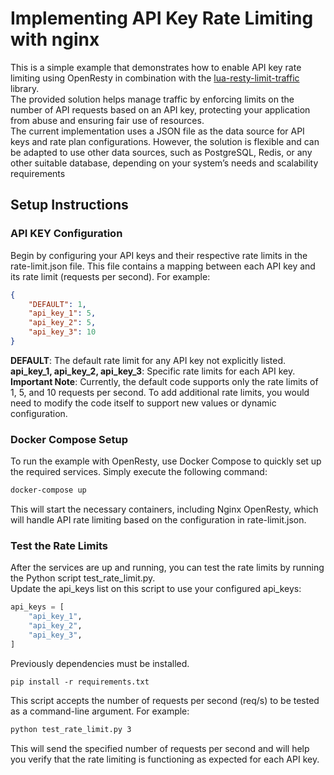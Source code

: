 # Implementing API Key Rate Limiting with nginx
This is a simple example that demonstrates how to enable API key rate limiting using OpenResty in combination with the [lua-resty-limit-traffic](https://github.com/openresty/lua-resty-limit-traffic) library.  
The provided solution helps manage traffic by enforcing limits on the number of API requests based on an API key, protecting your application from abuse and ensuring fair use of resources.  
The current implementation uses a JSON file as the data source for API keys and rate plan configurations. However, the solution is flexible and can be adapted to use other data sources, such as PostgreSQL, Redis, or any other suitable database, depending on your system’s needs and scalability requirements 

## Setup Instructions
### API KEY Configuration
Begin by configuring your API keys and their respective rate limits in the rate-limit.json file. This file contains a mapping between each API key and its rate limit (requests per second). For example:
```json
{
    "DEFAULT": 1,
    "api_key_1": 5,
    "api_key_2": 5,
    "api_key_3": 10
}
```
**DEFAULT**: The default rate limit for any API key not explicitly listed.
**api_key_1, api_key_2, api_key_3**: Specific rate limits for each API key.  
**Important Note**: Currently, the default code supports only the rate limits of 1, 5, and 10 requests per second. To add additional rate limits, you would need to modify the code itself to support new values or dynamic configuration.

### Docker Compose Setup 
To run the example with OpenResty, use Docker Compose to quickly set up the required services. Simply execute the following command:
```bash
docker-compose up
```
This will start the necessary containers, including Nginx OpenResty, which will handle API rate limiting based on the configuration in rate-limit.json.

### Test the Rate Limits
After the services are up and running, you can test the rate limits by running the Python script test_rate_limit.py.   
Update the api_keys list on this script to use your configured api_keys:
```python
api_keys = [
    "api_key_1",  
    "api_key_2",
    "api_key_3",
]
```
Previously dependencies must be installed.
```
pip install -r requirements.txt
```
This script accepts the number of requests per second (req/s) to be tested as a command-line argument. For example:

```bash
python test_rate_limit.py 3
```
This will send the specified number of requests per second and will help you verify that the rate limiting is functioning as expected for each API key.

